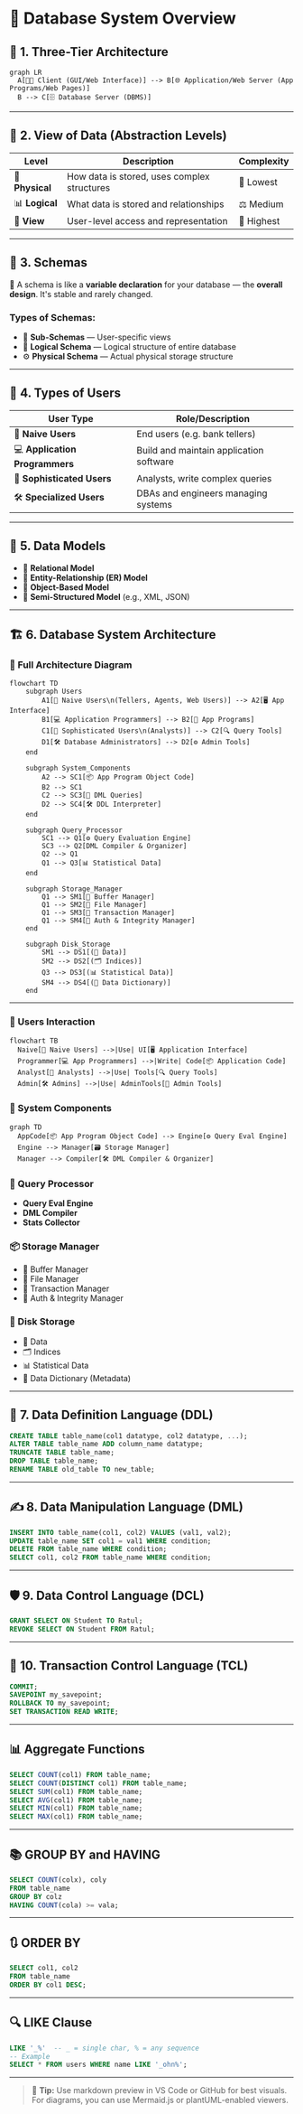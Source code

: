 
# 🎨 Database System Overview

## 🧱 1. Three-Tier Architecture

```mermaid
graph LR
  A[👨‍💻 Client (GUI/Web Interface)] --> B[🌐 Application/Web Server (App Programs/Web Pages)]
  B --> C[🗄️ Database Server (DBMS)]
```

---

## 🧩 2. View of Data (Abstraction Levels)

| Level        | Description                                | Complexity        |
|--------------|--------------------------------------------|-------------------|
| 🔧 **Physical** | How data is stored, uses complex structures | 🔽 Lowest          |
| 📊 **Logical**  | What data is stored and relationships      | ⚖️ Medium          |
| 👀 **View**     | User-level access and representation       | 🔼 Highest         |

---

## 🧬 3. Schemas

📌 A schema is like a **variable declaration** for your database — the **overall design**. It's stable and rarely changed.

### Types of Schemas:

- 🔹 **Sub-Schemas** — User-specific views
- 🔸 **Logical Schema** — Logical structure of entire database
- ⚙️ **Physical Schema** — Actual physical storage structure

---

## 👥 4. Types of Users

| User Type             | Role/Description                        |
|-----------------------|-----------------------------------------|
| 🙋 **Naive Users**        | End users (e.g. bank tellers)             |
| 💻 **Application Programmers** | Build and maintain application software |
| 🧠 **Sophisticated Users**   | Analysts, write complex queries         |
| 🛠️ **Specialized Users**     | DBAs and engineers managing systems     |

---

## 🧾 5. Data Models

- 📘 **Relational Model**
- 📙 **Entity-Relationship (ER) Model**
- 📗 **Object-Based Model**
- 📕 **Semi-Structured Model** (e.g., XML, JSON)

---

## 🏗️ 6. Database System Architecture

### 🧩 Full Architecture Diagram

```mermaid
flowchart TD
    subgraph Users
        A1[🙋 Naive Users\n(Tellers, Agents, Web Users)] --> A2[🖥️ App Interface]
        B1[💻 Application Programmers] --> B2[🧾 App Programs]
        C1[🧠 Sophisticated Users\n(Analysts)] --> C2[🔍 Query Tools]
        D1[🛠 Database Administrators] --> D2[⚙️ Admin Tools]
    end

    subgraph System_Components
        A2 --> SC1[📦 App Program Object Code]
        B2 --> SC1
        C2 --> SC3[💬 DML Queries]
        D2 --> SC4[🛠️ DDL Interpreter]
    end

    subgraph Query_Processor
        SC1 --> Q1[⚙️ Query Evaluation Engine]
        SC3 --> Q2[DML Compiler & Organizer]
        Q2 --> Q1
        Q1 --> Q3[📊 Statistical Data]
    end

    subgraph Storage_Manager
        Q1 --> SM1[🧮 Buffer Manager]
        Q1 --> SM2[📂 File Manager]
        Q1 --> SM3[🔄 Transaction Manager]
        Q1 --> SM4[🔐 Auth & Integrity Manager]
    end

    subgraph Disk_Storage
        SM1 --> DS1[(📑 Data)]
        SM2 --> DS2[(🗂️ Indices)]
        Q3 --> DS3[(📊 Statistical Data)]
        SM4 --> DS4[(📘 Data Dictionary)]
    end
```

---


### 👥 Users Interaction

```mermaid
flowchart TB
  Naive[🙋 Naive Users] -->|Use| UI[🖥️ Application Interface]
  Programmer[💻 App Programmers] -->|Write| Code[📦 Application Code]
  Analyst[🧠 Analysts] -->|Use| Tools[🔍 Query Tools]
  Admin[🛠️ Admins] -->|Use| AdminTools[🧰 Admin Tools]
```

### 🔧 System Components

```mermaid
graph TD
  AppCode[📦 App Program Object Code] --> Engine[⚙️ Query Eval Engine]
  Engine --> Manager[🗃️ Storage Manager]
  Manager --> Compiler[🛠️ DML Compiler & Organizer]
```

### 🧠 Query Processor

- **Query Eval Engine**
- **DML Compiler**
- **Stats Collector**

### 📦 Storage Manager

- 🧮 Buffer Manager  
- 📂 File Manager  
- 🔄 Transaction Manager  
- 🔐 Auth & Integrity Manager

### 💾 Disk Storage

- 📑 Data  
- 🗂️ Indices  
- 📊 Statistical Data  
- 📘 Data Dictionary (Metadata)

---

## 🧱 7. Data Definition Language (DDL)

```sql
CREATE TABLE table_name(col1 datatype, col2 datatype, ...);
ALTER TABLE table_name ADD column_name datatype;
TRUNCATE TABLE table_name;
DROP TABLE table_name;
RENAME TABLE old_table TO new_table;
```

---

## ✍️ 8. Data Manipulation Language (DML)

```sql
INSERT INTO table_name(col1, col2) VALUES (val1, val2);
UPDATE table_name SET col1 = val1 WHERE condition;
DELETE FROM table_name WHERE condition;
SELECT col1, col2 FROM table_name WHERE condition;
```

---

## 🛡️ 9. Data Control Language (DCL)

```sql
GRANT SELECT ON Student TO Ratul;
REVOKE SELECT ON Student FROM Ratul;
```

---

## 🔄 10. Transaction Control Language (TCL)

```sql
COMMIT;
SAVEPOINT my_savepoint;
ROLLBACK TO my_savepoint;
SET TRANSACTION READ WRITE;
```

---

## 📊 Aggregate Functions

```sql
SELECT COUNT(col1) FROM table_name;
SELECT COUNT(DISTINCT col1) FROM table_name;
SELECT SUM(col1) FROM table_name;
SELECT AVG(col1) FROM table_name;
SELECT MIN(col1) FROM table_name;
SELECT MAX(col1) FROM table_name;
```

---

## 📚 GROUP BY and HAVING

```sql
SELECT COUNT(colx), coly
FROM table_name
GROUP BY colz
HAVING COUNT(cola) >= vala;
```

---

## 🔃 ORDER BY

```sql
SELECT col1, col2
FROM table_name
ORDER BY col1 DESC;
```

---

## 🔍 LIKE Clause

```sql
LIKE '_%'  -- _ = single char, % = any sequence
-- Example
SELECT * FROM users WHERE name LIKE '_ohn%';
```

---

> 📌 **Tip:** Use markdown preview in VS Code or GitHub for best visuals. For diagrams, you can use Mermaid.js or plantUML-enabled viewers.
